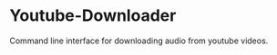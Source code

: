 Youtube-Downloader
==================

Command line interface for downloading audio from youtube videos.
